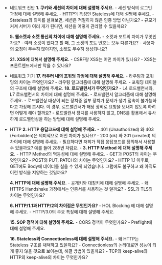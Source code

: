 - 네트워크 전반
    **1. 쿠키와 세션의 차이에 대해 설명해 주세요.**
	    - 세션 방식의 로그인 과정에 대해 설명해 주세요.
		- HTTP의 특성인 Stateless에 대해 설명해 주세요.
		- Stateless의 의미를 살펴보면, 세션은 적절하지 않은 인증 방법 아닌가요?
		- 규모가 커져 서버가 여러 개가 된다면, 세션을 어떻게 관리할 수 있을까요?
    
    **5. 웹소켓과 소켓 통신의 차이에 대해 설명해 주세요.**
		- 소켓과 포트의 차이가 무엇인가요?
		- 여러 소켓이 있다고 할 때, 그 소켓의 포트 번호는 모두 다른가요?
		- 사용자의 요청이 무수히 많아지면, 소켓도 무수히 생성되나요?
    
    **21. XSS에 대해서 설명해 주세요.**
	    - CSRF랑 XSS는 어떤 차이가 있나요?
		- XSS는 프론트엔드에서만 막을 수 있나요?
- 네트워크 기기
    **17. 라우터 내의 포워딩 과정에 대해 설명해 주세요.**
	    - 라우팅과 포워딩의 차이는 무엇인가요?
		- 라우팅 알고리즘에 대해 설명해 주세요.
		- 포워딩 테이블의 구조에 대해 설명해 주세요.
    **18. 로드밸런서가 무엇인가요?**
	    - L4 로드밸런서와, L7 로드밸런서의 차이에 대해 설명해 주세요.
		- 로드밸런서 알고리즘에 대해 설명해 주세요.
		- 로드밸런싱 대상이 되는 장치중 일부 장치가 문제가 생겨 접속이 불가능하다고 가정해 봅시다. 이 경우, 로드밸런서가 해당 장비로 요청을 보내지 않도록 하려면 어떻게 해야 할까요?
		- 로드밸런서 장치를 사용하지 않고, DNS를 활용해서 유사하게 로드밸런싱을 하는 방법에 대해 설명해 주세요.
- HTTP
    **2. HTTP 응답코드에 대해 설명해 주세요.**
		- 401 (Unauthorized) 와 403 (Forbidden)은 의미적으로 어떤 차이가 있나요?
		- 200 (ok) 와 201 (created) 의 차이에 대해 설명해 주세요.
		- 필요하다면 저희가 직접 응답코드를 정의해서 사용할 수 있을까요? 예를 들어 285번 처럼요.
		- 
    **3. HTTP Method 에 대해 설명해 주세요.**
	    - HTTP Method의 멱등성에 대해 설명해 주세요.
		- GET과 POST의 차이는 무엇인가요?
		- POST와 PUT, PATCH의 차이는 무엇인가요?
		- HTTP 1.1 이후로, GET에도 Body에 데이터를 실을 수 있게 되었습니다. 그럼에도 불구하고 왜 아직도 이런 방식을 지양하는 것일까요?
    
    **4. HTTP에 대해 설명해 주세요.**
	    - 공개키와 대칭키에 대해 설명해 주세요.
		- 왜 HTTPS Handshake 과정에서는 인증서를 사용하는 것 일까요?
		- SSL과 TLS의 차이는 무엇인가요?
    
    **6. HTTP/1.1과 HTTP/2의 차이점은 무엇인가요?**
	    - HOL Blocking 에 대해 설명해 주세요.
		- HTTP/3.0의 주요 특징에 대해 설명해 주세요.
    
    **15. SOP 정책에 대해 설명해 주세요.**
		- CORS 정책이 무엇인가요?
		- Preflight에 대해 설명해 주세요.
    
    **16. Stateless와 Connectionless에 대해 설명해 주세요.**
		- 왜 HTTP는 Stateless 구조를 채택하고 있을까요?
		- Connectionless의 논리대로면 성능이 되게 좋지 않을 것으로 보이는데, 해결 방법이 있을까요?
		- TCP의 keep-alive와 HTTP의 keep-alive의 차이는 무엇인가요?